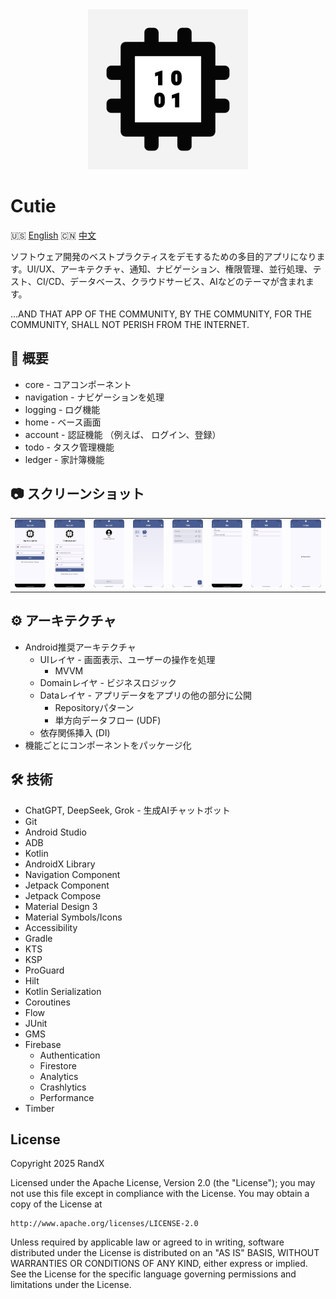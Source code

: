 <div align=center>
    <img src="./screenshot/cutie.png" alt="Logo" width="256" height="256">
</div>

# Cutie

🇺🇸 [English](README.md) 🇨🇳 [中文](./README.zh.md)

ソフトウェア開発のベストプラクティスをデモするための多目的アプリになります。UI/UX、アーキテクチャ、通知、ナビゲーション、権限管理、並行処理、テスト、CI/CD、データベース、クラウドサービス、AIなどのテーマが含まれます。

...AND THAT APP OF THE COMMUNITY, BY THE COMMUNITY, FOR THE COMMUNITY, SHALL NOT PERISH FROM THE INTERNET.

## 📄 概要

- core - コアコンポーネント
- navigation - ナビゲーションを処理
- logging - ログ機能
- home - ベース画面
- account - 認証機能 （例えば、 ログイン、登録）
- todo - タスク管理機能
- ledger - 家計簿機能

## 📷 スクリーンショット

|||||||||
|-|-|-|-|-|-|-|-|
|![signin](./screenshot/signin.png)|![signup](./screenshot/signup.png)|![account](./screenshot/account.png)|![home](./screenshot/home.png)|![tasks](./screenshot/tasks.png)|![new](./screenshot/task-new.png)|![edit](./screenshot/task-edit.png)|![ledger](./screenshot/ledger.png)|

## ⚙️ アーキテクチャ

- Android推奨アーキテクチャ
  - UIレイヤ - 画面表示、ユーザーの操作を処理
    - MVVM
  - Domainレイヤ - ビジネスロジック
  - Dataレイヤ - アプリデータをアプリの他の部分に公開
    - Repositoryパターン
    - 単方向データフロー (UDF)
  - 依存関係挿入 (DI)
- 機能ごとにコンポーネントをパッケージ化

## 🛠️ 技術

- ChatGPT, DeepSeek, Grok - 生成AIチャットボット
- Git
- Android Studio
- ADB
- Kotlin
- AndroidX Library
- Navigation Component
- Jetpack Component
- Jetpack Compose
- Material Design 3
- Material Symbols/Icons
- Accessibility
- Gradle
- KTS
- KSP
- ProGuard
- Hilt
- Kotlin Serialization
- Coroutines
- Flow
- JUnit
- GMS
- Firebase
  - Authentication
  - Firestore
  - Analytics
  - Crashlytics
  - Performance
- Timber

## License

Copyright 2025 RandX

Licensed under the Apache License, Version 2.0 (the "License");
you may not use this file except in compliance with the License.
You may obtain a copy of the License at

    http://www.apache.org/licenses/LICENSE-2.0

Unless required by applicable law or agreed to in writing, software
distributed under the License is distributed on an "AS IS" BASIS,
WITHOUT WARRANTIES OR CONDITIONS OF ANY KIND, either express or implied.
See the License for the specific language governing permissions and
limitations under the License.
